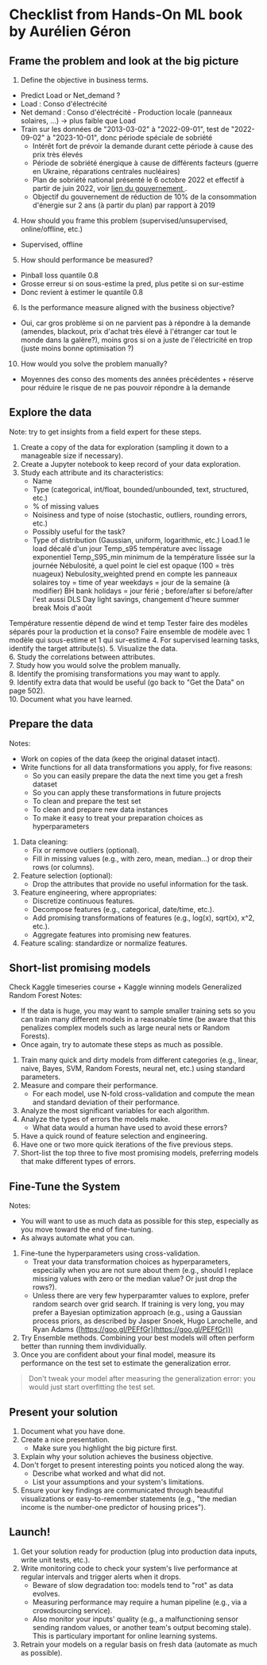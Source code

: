 # Checklist from Hands-On ML book by Aurélien Géron

## Frame the problem and look at the big picture  
1. Define the objective in business terms.  
- Predict Load or Net_demand ?
- Load : Conso d'électrécité
- Net demand : Conso d'électrécité - Production locale (panneaux solaires, ...) -> plus faible que Load
- Train sur les données de "2013-03-02" à "2022-09-01", test de "2022-09-02" à "2023-10-01", donc période spéciale de sobriété
    - Intérêt fort de prévoir la demande durant cette période à cause des prix très élevés
    - Période de sobriété énergique à cause de différents facteurs (guerre en Ukraine, réparations centrales nucléaires)
    - Plan de sobriété national présenté le 6 octobre 2022 et effectif à partir de juin 2022, voir [lien du gouvernement ](https://www.ecologie.gouv.fr/actualites/sobriete-energetique-plan-reduire-notre-consommation-denergie).
    - Objectif du gouvernement de réduction de 10% de la consommation d'énergie sur 2 ans (à partir du plan) par rapport à 2019

<!-- 2. How will your solution be used?   -->
<!-- 3. What are the current solutions/workarounds (if any)?   -->
4. How should you frame this problem (supervised/unsupervised, online/offline, etc.)  
- Supervised, offline
5. How should performance be measured?  
- Pinball loss quantile 0.8
- Grosse erreur si on sous-estime la pred, plus petite si on sur-estime
- Donc revient à estimer le quantile 0.8
6. Is the performance measure aligned with the business objective?  
- Oui, car gros problème si on ne parvient pas à répondre à la demande (amendes, blackout, prix d'achat très élevé à l'étranger car tout le monde dans la galère?), moins gros si on a juste de l'électricité en trop (juste moins bonne optimisation ?)
<!-- 7. What would be the minimum performance needed to reach the business objective?   -->
<!-- 8. What are comparable problems? Can you reuse experience or tools?   -->
<!-- 9. Is human expertise available?   -->
10. How would you solve the problem manually?  
- Moyennes des conso des moments des années précédentes + réserve pour réduire le risque de ne pas pouvoir répondre à la demande
<!-- 11. List the assumptions you or others have made so far.   -->
<!-- 12. Verify assumptions if possible.   -->

<!-- ## Get the data   
Note: automate as much as possible so you can easily get fresh data.  

1. List the data you need and how much you need.  
2. Find and document where you can get that data.  
3. Check how much space it will take.  
4. Check legal obligations, and get the authorization if necessary.  
5. Get access authorizations.  
6. Create a workspace (with enough storage space).  
7. Get the data.  
8. Convert the data to a format you can easily manipulate (without changing the data itself).  
9. Ensure sensitive information is deleted or protected (e.g., anonymized). 
10. Check the size and type of data (time series, sample, geographical, etc.).  
11. Sample a test set, put it aside, and never look at it (no data snooping!).     -->

## Explore the data  
Note: try to get insights from a field expert for these steps.  

1. Create a copy of the data for exploration (sampling it down to a manageable size if necessary).
2. Create a Jupyter notebook to keep record of your data exploration.  
3. Study each attribute and its characteristics:  
    - Name  
    - Type (categorical, int/float, bounded/unbounded, text, structured, etc.)
    - % of missing values  
    - Noisiness and type of noise (stochastic, outliers, rounding errors, etc.)
    - Possibly useful for the task?  
    - Type of distribution (Gaussian, uniform, logarithmic, etc.)
Load.1 le load décalé d'un jour
Temp_s95 température avec lissage exponentiel
Temp_S95_min minimum de la température lissée sur la journée
Nébulosité, a quel point le ciel est opaque (100 = très nuageux)
Nebulosity_weighted prend en compte les panneaux solaires
toy = time of year
weekdays = jour de la semaine (à modifier)
BH bank holidays = jour férié ; before/after si before/after l'est aussi
DLS Day light savings, changement d'heure
summer break Mois d'août

Température ressentie dépend de wind et temp
Tester faire des modèles séparés pour la production et la conso?
Faire ensemble de modèle avec 1 modèle qui sous-estime et 1 qui sur-estime
4. For supervised learning tasks, identify the target attribute(s).
5. Visualize the data.  
6. Study the correlations between attributes.  
7. Study how you would solve the problem manually.  
8. Identify the promising transformations you may want to apply.  
9. Identify extra data that would be useful (go back to "Get the Data" on page 502).  
10. Document what you have learned.  

## Prepare the data  
Notes:    
- Work on copies of the data (keep the original dataset intact).  
- Write functions for all data transformations you apply, for five reasons:  
    - So you can easily prepare the data the next time you get a fresh dataset  
    - So you can apply these transformations in future projects  
    - To clean and prepare the test set  
    - To clean and prepare new data instances  
    - To make it easy to treat your preparation choices as hyperparameters  

1. Data cleaning:  
    - Fix or remove outliers (optional).  
    - Fill in missing values (e.g., with zero, mean, median...) or drop their rows (or columns).  
2. Feature selection (optional):  
    - Drop the attributes that provide no useful information for the task.  
3. Feature engineering, where appropriates:  
    - Discretize continuous features.  
    - Decompose features (e.g., categorical, date/time, etc.).  
    - Add promising transformations of features (e.g., log(x), sqrt(x), x^2, etc.).
    - Aggregate features into promising new features.  
4. Feature scaling: standardize or normalize features.  

## Short-list promising models  
Check Kaggle timeseries course + Kaggle winning models
Generalized Random Forest
Notes: 
- If the data is huge, you may want to sample smaller training sets so you can train many different models in a reasonable time (be aware that this penalizes complex models such as large neural nets or Random Forests).  
- Once again, try to automate these steps as much as possible.    

1. Train many quick and dirty models from different categories (e.g., linear, naive, Bayes, SVM, Random Forests, neural net, etc.) using standard parameters.  
2. Measure and compare their performance.  
    - For each model, use N-fold cross-validation and compute the mean and standard deviation of their performance. 
3. Analyze the most significant variables for each algorithm.  
4. Analyze the types of errors the models make.  
    - What data would a human have used to avoid these errors?  
5. Have a quick round of feature selection and engineering.  
6. Have one or two more quick iterations of the five previous steps.  
7. Short-list the top three to five most promising models, preferring models that make different types of errors.  

## Fine-Tune the System  
Notes:  
- You will want to use as much data as possible for this step, especially as you move toward the end of fine-tuning.   
- As always automate what you can.    

1. Fine-tune the hyperparameters using cross-validation.  
    - Treat your data transformation choices as hyperparameters, especially when you are not sure about them (e.g., should I replace missing values with zero or the median value? Or just drop the rows?).  
    - Unless there are very few hyperparamter values to explore, prefer random search over grid search. If training is very long, you may prefer a Bayesian optimization approach (e.g., using a Gaussian process priors, as described by Jasper Snoek, Hugo Larochelle, and Ryan Adams ([https://goo.gl/PEFfGr](https://goo.gl/PEFfGr)))  
2. Try Ensemble methods. Combining your best models will often perform better than running them invdividually.  
3. Once you are confident about your final model, measure its performance on the test set to estimate the generalization error.

> Don't tweak your model after measuring the generalization error: you would just start overfitting the test set.  
  
## Present your solution  
1. Document what you have done.  
2. Create a nice presentation.  
    - Make sure you highlight the big picture first.  
3. Explain why your solution achieves the business objective.  
4. Don't forget to present interesting points you noticed along the way.  
    - Describe what worked and what did not.  
    - List your assumptions and your system's limitations.  
5. Ensure your key findings are communicated through beautiful visualizations or easy-to-remember statements (e.g., "the median income is the number-one predictor of housing prices").  

## Launch!  
1. Get your solution ready for production (plug into production data inputs, write unit tests, etc.).  
2. Write monitoring code to check your system's live performance at regular intervals and trigger alerts when it drops.  
    - Beware of slow degradation too: models tend to "rot" as data evolves.   
    - Measuring performance may require a human pipeline (e.g., via a crowdsourcing service).  
    - Also monitor your inputs' quality (e.g., a malfunctioning sensor sending random values, or another team's output becoming stale). This is  particulary important for online learning systems.  
3. Retrain your models on a regular basis on fresh data (automate as much as possible).
